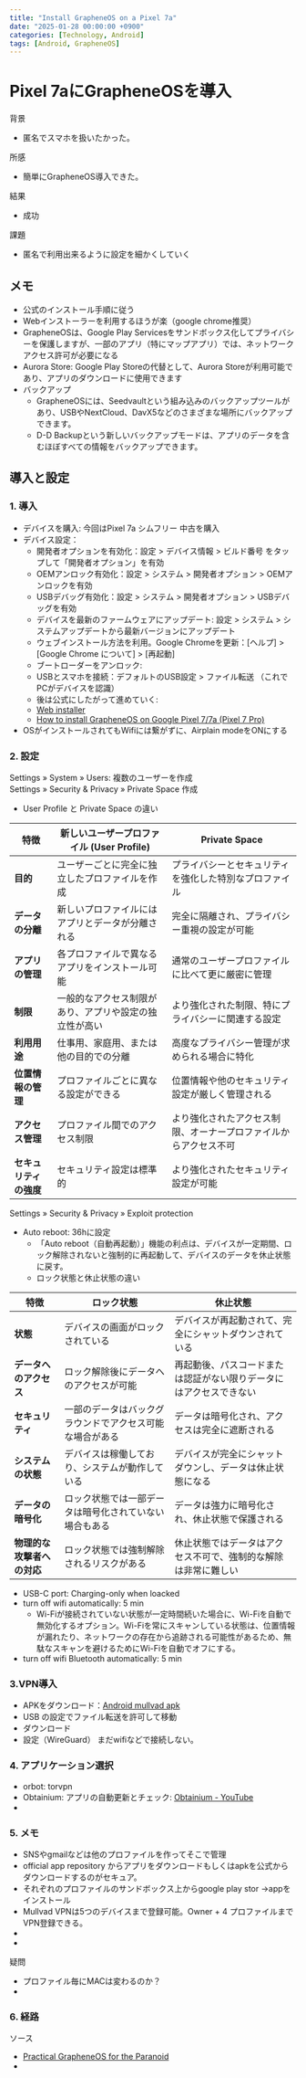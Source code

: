 ```yaml
---
title: "Install GrapheneOS on a Pixel 7a"
date: "2025-01-28 00:00:00 +0900"
categories: [Technology, Android]
tags: [Android, GrapheneOS]
---
```


# Pixel 7aにGrapheneOSを導入
背景
- 匿名でスマホを扱いたかった。

所感
- 簡単にGrapheneOS導入できた。

結果
- 成功

課題
- 匿名で利用出来るように設定を細かくしていく

## メモ
- 公式のインストール手順に従う
- Webインストーラーを利用するほうが楽（google chrome推奨）
- GrapheneOSは、Google Play Servicesをサンドボックス化してプライバシーを保護しますが、一部のアプリ（特にマップアプリ）では、ネットワークアクセス許可が必要になる
- Aurora Store: Google Play Storeの代替として、Aurora Storeが利用可能であり、アプリのダウンロードに使用できます
- バックアップ
    - GrapheneOSには、Seedvaultという組み込みのバックアップツールがあり、USBやNextCloud、DavX5などのさまざまな場所にバックアップできます。
    - D-D Backupという新しいバックアップモードは、アプリのデータを含むほぼすべての情報をバックアップできます。

## 導入と設定

### 1. 導入
- デバイスを購入: 今回はPixel 7a シムフリー 中古を購入
- デバイス設定：
  - 開発者オプションを有効化：設定 > デバイス情報 > ビルド番号 をタップして「開発者オプション」を有効
  - OEMアンロック有効化：設定 > システム > 開発者オプション > OEMアンロックを有効
  - USBデバッグ有効化：設定 > システム > 開発者オプション > USBデバッグを有効
  - デバイスを最新のファームウェアにアップデート: 設定 > システム > システムアップデートから最新バージョンにアップデート
  - ウェブインストール方法を利用。Google Chromeを更新：[ヘルプ] > [Google Chrome について] > [再起動]
  - ブートローダーをアンロック:
  - USBとスマホを接続：デフォルトのUSB設定 > ファイル転送 （これでPCがデバイスを認識）
  - 後は公式にしたがって進めていく:
  - [Web installer](https://grapheneos.org/install/web#booting-into-the-bootloader-interface)
  - [How to install GrapheneOS on Google Pixel 7/7a (Pixel 7 Pro)](https://www.youtube.com/watch?v=ZAZlmYKrwfk)
- OSがインストールされてもWifiには繋がずに、Airplain modeをONにする

### 2. 設定
Settings » System » Users: 複数のユーザーを作成  
Settings » Security & Privacy » Private Space 作成
- User Profile と Private Space の違い

| 特徴                      | 新しいユーザープロファイル (User Profile)      | Private Space                      |
|---------------------------|-----------------------------------------------|------------------------------------|
| **目的**                   | ユーザーごとに完全に独立したプロファイルを作成 | プライバシーとセキュリティを強化した特別なプロファイル |
| **データの分離**            | 新しいプロファイルにはアプリとデータが分離される | 完全に隔離され、プライバシー重視の設定が可能     |
| **アプリの管理**            | 各プロファイルで異なるアプリをインストール可能 | 通常のユーザープロファイルに比べて更に厳密に管理 |
| **制限**                   | 一般的なアクセス制限があり、アプリや設定の独立性が高い | より強化された制限、特にプライバシーに関連する設定 |
| **利用用途**               | 仕事用、家庭用、または他の目的での分離       | 高度なプライバシー管理が求められる場合に特化    |
| **位置情報の管理**          | プロファイルごとに異なる設定ができる         | 位置情報や他のセキュリティ設定が厳しく管理される |
| **アクセス管理**            | プロファイル間でのアクセス制限               | より強化されたアクセス制限、オーナープロファイルからアクセス不可 |
| **セキュリティの強度**      | セキュリティ設定は標準的                    | より強化されたセキュリティ設定が可能          |

Settings » Security & Privacy » Exploit protection
- Auto reboot: 36hに設定
  - 「Auto reboot（自動再起動）」機能の利点は、デバイスが一定期間、ロック解除されないと強制的に再起動して、デバイスのデータを休止状態に戻す。
  - ロック状態と休止状態の違い

| 特徴              | ロック状態                                         | 休止状態                                         |
|-------------------|--------------------------------------------------|--------------------------------------------------|
| **状態**          | デバイスの画面がロックされている                       | デバイスが再起動されて、完全にシャットダウンされている |
| **データへのアクセス** | ロック解除後にデータへのアクセスが可能                      | 再起動後、パスコードまたは認証がない限りデータにはアクセスできない |
| **セキュリティ**   | 一部のデータはバックグラウンドでアクセス可能な場合がある   | データは暗号化され、アクセスは完全に遮断される         |
| **システムの状態**  | デバイスは稼働しており、システムが動作している                 | デバイスが完全にシャットダウンし、データは休止状態になる  |
| **データの暗号化**  | ロック状態では一部データは暗号化されていない場合もある        | データは強力に暗号化され、休止状態で保護される           |
| **物理的な攻撃者への対応** | ロック状態では強制解除されるリスクがある                     | 休止状態ではデータはアクセス不可で、強制的な解除は非常に難しい |

- USB-C port: Charging-only when loacked
- turn off wifi automatically: 5 min
  - Wi-Fiが接続されていない状態が一定時間続いた場合に、Wi-Fiを自動で無効化するオプション。Wi-Fiを常にスキャンしている状態は、位置情報が漏れたり、ネットワークの存在から追跡される可能性があるため、無駄なスキャンを避けるためにWi-Fiを自動でオフにする。
- turn off wifi Bluetooth automatically: 5 min

### 3.VPN導入
- APKをダウンロード：[Android mullvad apk](https://mullvad.net/ja/download/vpn/android)
- USB の設定でファイル転送を許可して移動
- ダウンロード
- 設定（WireGuard）
まだwifiなどで接続しない。

### 4. アプリケーション選択
- orbot: torvpn
- Obtainium: アプリの自動更新とチェック: [Obtainium - YouTube](https://www.youtube.com/watch?v=JiN37bn0OE8)
- 

### 5. メモ
- SNSやgmailなどは他のプロファイルを作ってそこで管理
- official app repository からアプリをダウンロードもしくはapkを公式からダウンロードするのがセキュア。
- それぞれのプロファイルのサンドボックス上からgoogle play stor →appをインストール
- Mullvad VPNは5つのデバイスまで登録可能。Owner + 4 プロファイルまでVPN登録できる。
- 
- 
疑問
- プロファイル毎にMACは変わるのか？
- 

### 6. 経路


ソース
- [Practical GrapheneOS for the Paranoid](https://ventral.digital/posts/2024/12/9/practical-grapheneos-for-the-paranoid/)
- 
